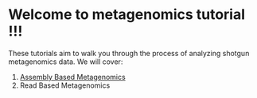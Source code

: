 # Welcome to metagenomics tutorial !!!
These tutorials aim to walk you through the process of analyzing shotgun metagenomics data. We will cover: 
1) [Assembly Based Metagenomics](https://github.com/ravinpoudel/metagenomics/wiki/Assembly-Based-Metagenomics)
2) Read Based Metagenomics

[](https://github.com/ravinpoudel/metagenomics/blob/master/Metagenomics.png)
